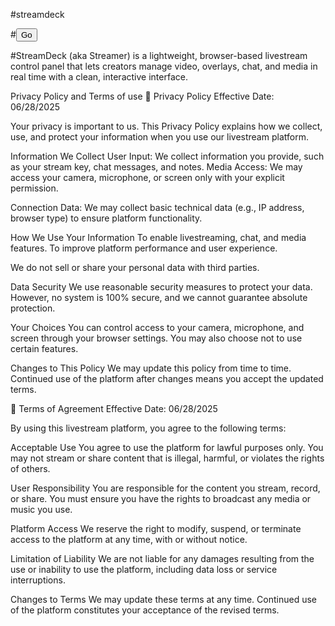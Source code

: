 #streamdeck                          

#<a href="https://github.com/LV-FISHER/streamdeck/blob/afe21926eaeae8e89a873f89223f13f16aed6a7c/streamer/index.html"><button>Go</button></a>

#StreamDeck (aka Streamer) is a lightweight, browser-based livestream control panel that lets creators manage video, overlays, chat, and media in real time with a clean, interactive interface.

Privacy Policy and Terms of use
📜 Privacy Policy Effective Date: 06/28/2025

Your privacy is important to us. This Privacy Policy explains how we collect, use, and protect your information when you use our livestream platform.

Information We Collect User Input: We collect information you provide, such as your stream key, chat messages, and notes.
Media Access: We may access your camera, microphone, or screen only with your explicit permission.

Connection Data: We may collect basic technical data (e.g., IP address, browser type) to ensure platform functionality.

How We Use Your Information To enable livestreaming, chat, and media features.
To improve platform performance and user experience.

We do not sell or share your personal data with third parties.

Data Security We use reasonable security measures to protect your data. However, no system is 100% secure, and we cannot guarantee absolute protection.

Your Choices You can control access to your camera, microphone, and screen through your browser settings. You may also choose not to use certain features.

Changes to This Policy We may update this policy from time to time. Continued use of the platform after changes means you accept the updated terms.

📄 Terms of Agreement Effective Date: 06/28/2025

By using this livestream platform, you agree to the following terms:

Acceptable Use You agree to use the platform for lawful purposes only. You may not stream or share content that is illegal, harmful, or violates the rights of others.

User Responsibility You are responsible for the content you stream, record, or share. You must ensure you have the rights to broadcast any media or music you use.

Platform Access We reserve the right to modify, suspend, or terminate access to the platform at any time, with or without notice.

Limitation of Liability We are not liable for any damages resulting from the use or inability to use the platform, including data loss or service interruptions.

Changes to Terms We may update these terms at any time. Continued use of the platform constitutes your acceptance of the revised terms.
